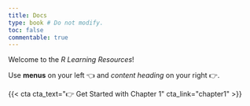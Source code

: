 ```yaml
---
title: Docs
type: book # Do not modify.
toc: false
commentable: true
---
```


Welcome to the _R Learning Resources_!

Use **menus** on your left :point_left: and *content heading* on your right :point_right:.

{{< cta cta_text="👉 Get Started with Chapter 1" cta_link="chapter1" >}}
